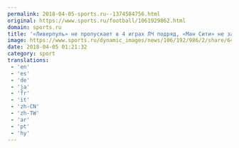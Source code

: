 ```yaml
---
permalink: 2018-04-05-sports.ru--1374584756.html
original: https://www.sports.ru/football/1061929862.html
domain: sports.ru
title: '«Ливерпуль» не пропускает в 4 играх ЛЧ подряд, «Ман Сити» не забил в 4-й раз в 49 матчах сезона'
image: https://www.sports.ru/dynamic_images/news/106/192/986/2/share/642383.png
date: 2018-04-05 01:21:32
category: sport
translations: 
 - 'en'
 - 'es'
 - 'de'
 - 'ja'
 - 'fr'
 - 'it'
 - 'zh-CN'
 - 'zh-TW'
 - 'ar'
 - 'pt'
 - 'hy'
---
```


